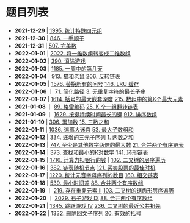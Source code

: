 # 题目列表

- **2021-12-29** | [1995. 统计特殊四元组](https://leetcode-cn.com/problems/count-special-quadruplets/)
- **2021-12-30** | [846. 一手顺子](https://leetcode-cn.com/problems/hand-of-straights/)
- **2021-12-31** | [507. 完美数](https://leetcode-cn.com/problems/perfect-number/)
- **2022-01-01** | [2022. 将一维数组转变成二维数组](https://leetcode-cn.com/problems/convert-1d-array-into-2d-array/)
- **2022-01-02** | [390. 消除游戏](https://leetcode-cn.com/problems/elimination-game/)
- **2022-01-03** | [1185. 一周中的第几天](https://leetcode-cn.com/problems/day-of-the-week/)
- **2022-01-04** | [913. 猫和老鼠](https://leetcode-cn.com/problems/cat-and-mouse/) [206. 反转链表](https://leetcode-cn.com/problems/reverse-linked-list/)
- **2022-01-05** | [1576. 替换所有的问号](https://leetcode-cn.com/problems/replace-all-s-to-avoid-consecutive-repeating-characters/) [146. LRU 缓存](https://leetcode-cn.com/problems/lru-cache/)
- **2022-01-06** ｜ [71. 简化路径](https://leetcode-cn.com/problems/simplify-path/) [3. 无重复字符的最长子串](https://leetcode-cn.com/problems/longest-substring-without-repeating-characters/)
- **2022-01-07** | [1614. 括号的最大嵌套深度](https://leetcode-cn.com/problems/maximum-nesting-depth-of-the-parentheses/) [215. 数组中的第K个最大元素](https://leetcode-cn.com/problems/kth-largest-element-in-an-array/)
- **2021-01-08** ｜ [89. 格雷编码](https://leetcode-cn.com/problems/gray-code/) [25. K 个一组翻转链表](https://leetcode-cn.com/problems/reverse-nodes-in-k-group/)
- **2021-01-09** ｜ [1629. 按键持续时间最长的键](https://leetcode-cn.com/problems/slowest-key/) [912. 排序数组](https://leetcode-cn.com/problems/sort-an-array/)
- **2021-01-10** | [306. 累加数](https://leetcode-cn.com/problems/additive-number/) [15. 三数之和](https://leetcode-cn.com/problems/3sum/)
- **2022-01-11** | [1036. 逃离大迷宫](https://leetcode-cn.com/problems/escape-a-large-maze/) [53. 最大子数组和](https://leetcode-cn.com/problems/maximum-subarray/)
- **2022-01-12** | [334. 递增的三元子序列](https://leetcode-cn.com/problems/increasing-triplet-subsequence/) [1. 两数之和](https://leetcode-cn.com/problems/two-sum/)
- **2022-01-13** | [747. 至少是其他数字两倍的最大数](https://leetcode-cn.com/problems/largest-number-at-least-twice-of-others/) [21. 合并两个有序链表](https://leetcode-cn.com/problems/merge-two-sorted-lists/)
- **2022-01-14** | [373. 查找和最小的K对数字](https://leetcode-cn.com/problems/find-k-pairs-with-smallest-sums/) [141. 环形链表](https://leetcode-cn.com/problems/linked-list-cycle/)
- **2022-01-15** | [1716. 计算力扣银行的钱](https://leetcode-cn.com/problems/calculate-money-in-leetcode-bank/) | [102. 二叉树的层序遍历](https://leetcode-cn.com/problems/binary-tree-level-order-traversal/)
- **2022-01-16** | [382. 链表随机节点](https://leetcode-cn.com/problems/linked-list-random-node/) [121. 买卖股票的最佳时机](https://leetcode-cn.com/problems/best-time-to-buy-and-sell-stock/)
- **2022-01-17** | [1220. 统计元音字母序列的数目](https://leetcode-cn.com/problems/count-vowels-permutation/) [160. 相交链表](https://leetcode-cn.com/problems/intersection-of-two-linked-lists/)
- **2022-01-18** | [539. 最小时间差](https://leetcode-cn.com/problems/minimum-time-difference/) [88. 合并两个有序数组](https://codetop.cc/home)
- **2022-01-19** ｜ [219. 存在重复元素 II](https://leetcode-cn.com/problems/contains-duplicate-ii/) [103. 二叉树的锯齿形层序遍历](https://leetcode-cn.com/problems/binary-tree-zigzag-level-order-traversal/)
- **2022-01-20** ｜ [2029. 石子游戏 IX](https://leetcode-cn.com/problems/stone-game-ix/) [88. 合并两个有序数组](https://leetcode-cn.com/problems/merge-sorted-array/)
- **2022-01-21** | [1345. 跳跃游戏 IV](https://leetcode-cn.com/problems/jump-game-iv/) [236. 二叉树的最近公共祖先](https://leetcode-cn.com/problems/lowest-common-ancestor-of-a-binary-tree/)
- **2022-01-22** | [1332. 删除回文子序列](https://leetcode-cn.com/problems/remove-palindromic-subsequences/) [20. 有效的括号](https://leetcode-cn.com/problems/valid-parentheses/) 